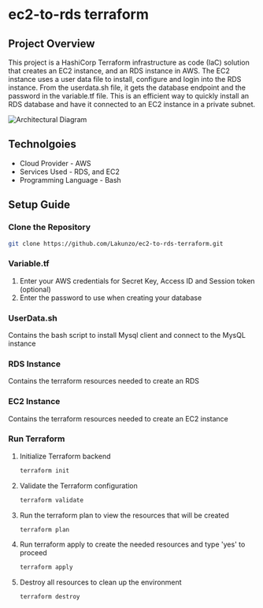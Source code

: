 # ec2-to-rds terraform

## Project Overview
This project is a HashiCorp Terraform infrastructure as code (IaC) solution that creates an EC2 instance, and an RDS instance in AWS. The EC2 instance uses a user data file to install, configure and login into the RDS instance. From the userdata.sh file, it gets the database endpoint and the password in the variable.tf file. This is an efficient way to quickly install an RDS database and have it connected to an EC2 instance in a private subnet. 
 
![Architectural Diagram](https://i.postimg.cc/VsRqK5FZ/auto-connect-rds-ec2.png)

## Technolgoies 
* Cloud Provider - AWS
* Services Used - RDS, and EC2
* Programming Language - Bash

## Setup Guide
### Clone the Repository
```bash
git clone https://github.com/Lakunzo/ec2-to-rds-terraform.git
```
### Variable.tf
1. Enter your AWS credentials for Secret Key, Access ID and Session token (optional)
2. Enter the password to use when creating your database

### UserData.sh
Contains the bash script to install Mysql client and connect to the MysQL instance

### RDS Instance
Contains the terraform resources needed to create an RDS

### EC2 Instance
Contains the terraform resources needed to create an EC2 instance

### Run Terraform
1. Initialize Terraform backend
   ```bash
   terraform init
2. Validate the Terraform configuration
   ```bash
   terraform validate
3. Run the terraform plan to view the resources that will be created
   ```bash
   terraform plan
4. Run terraform apply to create the needed resources and type 'yes' to proceed
   ```bash
   terraform apply
5. Destroy all resources to clean up the environment
   ```bash
   terraform destroy
   

